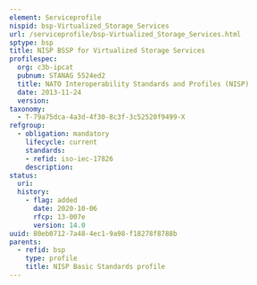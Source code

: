 ```yaml
---
element: Serviceprofile
nispid: bsp-Virtualized_Storage_Services
url: /serviceprofile/bsp-Virtualized_Storage_Services.html
sptype: bsp
title: NISP BSSP for Virtualized Storage Services
profilespec:
  org: c3b-ipcat
  pubnum: STANAG 5524ed2
  title: NATO Interoperability Standards and Profiles (NISP)
  date: 2013-11-24
  version: 
taxonomy:
  - T-79a75dca-4a3d-4f30-8c3f-3c52520f9499-X
refgroup:
  - obligation: mandatory
    lifecycle: current
    standards: 
    - refid: iso-iec-17826
    description: 
status:
  uri: 
  history: 
    - flag: added
      date: 2020-10-06
      rfcp: 13-007e
      version: 14.0
uuid: 80eb0712-7a48-4ec1-9a98-f18278f8788b
parents:
  - refid: bsp
    type: profile
    title: NISP Basic Standards profile
---
```

